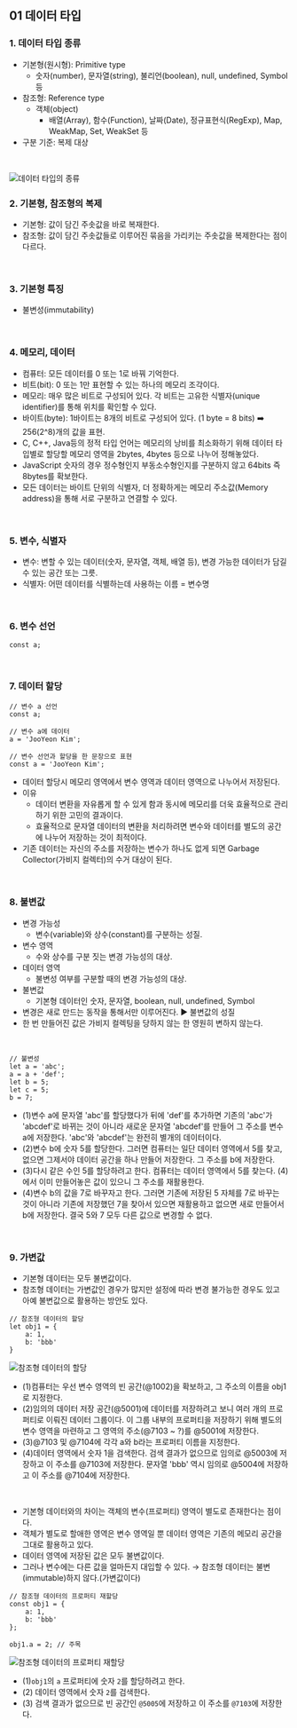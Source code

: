 ## 01 데이터 타입

### 1. 데이터 타입 종류
- 기본형(원시형): Primitive type
  - 숫자(number), 문자열(string), 불리언(boolean), null, undefined, Symbol 등
- 참조형: Reference type
  - 객체(object)
    - 배열(Array), 함수(Function), 날짜(Date), 정규표현식(RegExp), Map, WeakMap, Set, WeakSet 등
- 구분 기준: 복제 대상
<br/>

![데이터 타입의 종류](https://github.com/jysaa5/Study_JavaScript/blob/master/JavaScript/core_javascript_1.jpeg?raw=true)

### 2. 기본형, 참조형의 복제
- 기본형: 값이 담긴 주솟값을 바로 복재한다.
- 참조형: 값이 담긴 주솟값들로 이루어진 묶음을 가리키는 주솟값을 복제한다는 점이 다르다.
<br/>

### 3. 기본형 특징
- 불변성(immutability)
<br/>

### 4. 메모리, 데이터
- 컴퓨터: 모든 데이터를 0 또는 1로 바꿔 기억한다.
- 비트(bit): 0 또는 1만 표현할 수 있는 하나의 메모리 조각이다.
- 메모리: 매우 많은 비트로 구성되어 있다. 각 비트는 고유한 식별자(unique identifier)를 통해 위치를 확인할 수 있다.
- 바이트(byte): 1바이트는 8개의 비트로 구성되어 있다. (1 byte = 8 bits) ➡️ 256(2^8)개의 값을 표현.
- C, C++, Java등의 정적 타입 언어는 메모리의 낭비를 최소화하기 위해 데이터 타입별로 할당할 메모리 영역을 2bytes, 4bytes 등으로 나누어 정해놓았다.
- JavaScript 숫자의 경우 정수형인지 부동소수형인지를 구분하지 않고 64bits 즉 8bytes를 확보한다.
- 모든 데이터는 바이트 단위의 식별자, 더 정확하게는 메모리 주소값(Memory address)을 통해 서로 구분하고 연결할 수 있다.
<br/>

### 5. 변수, 식별자
- 변수: 변할 수 있는 데이터(숫자, 문자열, 객체, 배열 등), 변경 가능한 데이터가 담길 수 있는 공간 또는 그릇.
- 식별자: 어떤 데이터를 식별하는데 사용하는 이름 = 변수명
<br/>

### 6. 변수 선언
```
const a;
```
<br/>

### 7. 데이터 할당
```
// 변수 a 선언
const a;

// 변수 a에 데이터 
a = 'JooYeon Kim';

// 변수 선언과 할당을 한 문장으로 표현
const a = 'JooYeon Kim';
```
- 데이터 할당시 메모리 영역에서 변수 영역과 데이터 영역으로 나누어서 저장된다.
- 이유
  - 데이터 변환을 자유롭게 할 수 있게 함과 동시에 메모리를 더욱 효율적으로 관리하기 위한 고민의 결과이다.
  - 효율적으로 문자열 데이터의 변환을 처리하려면 변수와 데이터를 별도의 공간에 나누어 저장하는 것이 최적이다.
- 기존 데이터는 자신의 주소를 저장하는 변수가 하나도 없게 되면 Garbage Collector(가비지 컬렉터)의 수거 대상이 된다.
<br/>

### 8. 불변값
- 변경 가능성
  - 변수(variable)와 상수(constant)를 구분하는 성질.
- 변수 영역
  - 수와 상수를 구분 짓는 변경 가능성의 대상.
- 데이터 영역
  - 불변성 여부를 구분할 때의 변경 가능성의 대상.
- 불변값
  - 기본형 데이터인 숫자, 문자열, boolean, null, undefined, Symbol
- 변경은 새로 만드는 동작을 통해서만 이루어진다. ▶️ 불변값의 성질
- 한 번 만들어진 값은 가비지 컬렉팅을 당하지 않는 한 영원히 변하지 않는다.
<br/>

```
// 불변성
let a = 'abc';
a = a + 'def';
let b = 5;
let c = 5;
b = 7;
```
- (1)변수 a에 문자열 'abc'를 할당했다가 뒤에 'def'를 추가하면 기존의 'abc'가 'abcdef'로 바뀌는 것이 아니라 새로운 문자열 'abcdef'를 만들어 그 주소를 변수 a에 저장한다. 'abc'와 'abcdef'는 완전히 별개의 데이터이다.
- (2)변수 b에 숫자 5를 할당한다. 그러면 컴퓨터는 일단 데이터 영역에서 5를 찾고, 없으면 그제서야 데이터 공간을 하나 만들어 저장한다. 그 주소를 b에 저장한다.
- (3)다시 같은 수인 5를 할당하려고 한다. 컴퓨터는 데이터 영역에서 5를 찾는다. (4)에서 이미 만들어놓은 값이 있으니 그 주소를 재활용한다.
- (4)변수 b의 값을 7로 바꾸자고 한다. 그러면 기존에 저장된 5 자체를 7로 바꾸는 것이 아니라 기존에 저장했던 7을 찾아서 있으면 재활용하고 없으면 새로 만들어서 b에 저장한다. 결국 5와 7 모두 다른 값으로 변경할 수 없다.
<br/>

### 9. 가변값
- 기본형 데이터는 모두 불변값이다.
- 참조형 데이터는 가변값인 경우가 많지만 설정에 따라 변경 불가능한 경우도 있고 아예 불변값으로 활용하는 방안도 있다.

```
// 참조형 데이터의 할당
let obj1 = {
    a: 1,
    b: 'bbb'
}
```

![참조형 데이터의 할당](https://github.com/jysaa5/Study_JavaScript/blob/master/JavaScript/core_javascript_2.jpeg?raw=true)
- (1)컴퓨터는 우선 변수 영역의 빈 공간(@1002)을 확보하고, 그 주소의 이름을 obj1로 지정한다.
- (2)임의의 데이터 저장 공간(@5001)에 데이터를 저장하려고 보니 여러 개의 프로퍼티로 이뤄진 데이터 그룹이다. 이 그룹 내부의 프로퍼티을 저장하기 위해 별도의 변수 영역을 마련하고 그 영역의 주소(@7103 ~ ?)를 @5001에 저장한다.
- (3)@7103 및 @7104에 각각 a와 b라는 프로퍼티 이름을 지정한다.
- (4)데이터 영역에서 숫자 1을 검색한다. 검색 결과가 없으므로 임의로 @5003에 저장하고 이 주소를 @7103에 저장한다. 문자열 'bbb' 역시 임의로 @5004에 저장하고 이 주소를 @7104에 저장한다.
<br/>

- 기본형 데이터와의 차이는 객체의 변수(프로퍼티) 영역이 별도로 존재한다는 점이다.
- 객체가 별도로 할애한 영역은 변수 영역일 뿐 데이터 영역은 기존의 메모리 공간을 그대로 활용하고 있다.
- 데이터 영역에 저장된 값은 모두 불변값이다.
- 그러나 변수에는 다른 값을 얼마든지 대입할 수 있다. → 참조형 데이터는 불변(immutable)하지 않다.(가변값이다)

```
// 참조형 데이터의 프로퍼티 재할당
const obj1 = {
	a: 1,
	b: 'bbb'
};

obj1.a = 2; // 주목
```
![참조형 데이터의 프로퍼티 재할당](https://github.com/jysaa5/Study_JavaScript/blob/master/JavaScript/core_javascript_3.jpeg?raw=true)
- (1)`obj1`의 `a` 프로퍼티에 숫자 `2`를 할당하려고 한다.
- (2) 데이터 영역에서 숫자 `2`를 검색한다.
- (3) 검색 결과가 없으므로 빈 공간인 `@5005`에 저장하고 이 주소를 `@7103`에 저장한다.

